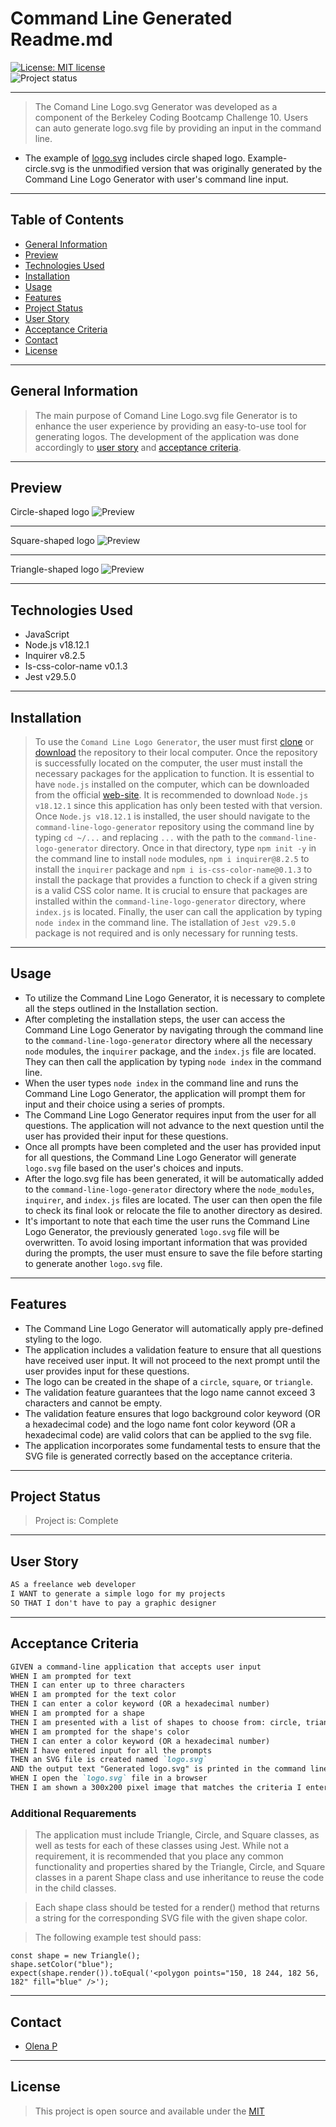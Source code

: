 # Command Line Generated Readme.md 
[![License: MIT license](https://img.shields.io/badge/License-MIT_license-success)](https://opensource.org/licenses/MIT)    
![Project status](https://img.shields.io/badge/Status-Complete-success)

--- 
> The Comand Line Logo.svg Generator was developed as a component of the Berkeley Coding Bootcamp Challenge 10. Users can auto generate logo.svg file by providing an input in the command line.
- The example of [logo.svg](./examples/example-circle.svg) includes circle shaped logo. Example-circle.svg is the unmodified version that was originally generated by the Command Line Logo Generator with user's command line input.

---
## Table of Contents
* [General Information](#general-information)
* [Preview](#preview)
* [Technologies Used](#technologies-used)
* [Installation](#installation)
* [Usage](#usage)
* [Features](#features)
* [Project Status](#project-status)
* [User Story](#user-story)
* [Acceptance Criteria](#acceptance-criteria)
* [Contact](#contact)
* [License](#license)

---
## General Information 
>The main purpose of Comand Line Logo.svg file Generator is to enhance the user experience by providing an easy-to-use tool for generating logos. The development of the application was done accordingly to [user story](#user-story) and [acceptance criteria](#acceptance-criteria). 

---
## Preview 
Circle-shaped logo
![Preview](./img/circle.png) 

---
Square-shaped logo
![Preview](./img/square.png)

---
Triangle-shaped logo
![Preview](./img/square.png)

---
## Technologies Used
-  JavaScript
-  Node.js v18.12.1
-  Inquirer v8.2.5
-  Is-css-color-name v0.1.3
-  Jest v29.5.0

---
## Installation
>To use the `Comand Line Logo Generator`, the user must first [clone](https://github.com/UserOlena/command-line-logo-generator) or [download](https://github.com/UserOlena/command-line-logo-generator/archive/refs/heads/main.zip) the repository to their local computer. Once the repository is successfully located on the computer, the user must install the necessary packages for the application to function. It is essential to have `node.js` installed on the computer, which can be downloaded from the official [web-site](https://nodejs.org/en). It is recommended to download `Node.js v18.12.1` since this application has only been tested with that version. Once `Node.js v18.12.1` is installed, the user should navigate to the `command-line-logo-generator` repository using the command line by typing `cd ~/...` and replacing `...` with the path to the `command-line-logo-generator` directory. Once in that directory, type `npm init -y` in the command line to install `node` modules, `npm i inquirer@8.2.5` to install the `inquirer` package and `npm i is-css-color-name@0.1.3` to install the package that provides a function to check if a given string is a valid CSS color name. It is crucial to ensure that packages are installed within the `command-line-logo-generator` directory, where `index.js` is located. Finally, the user can call the application by typing `node index` in the command line. The istallation of `Jest v29.5.0` package is not required and is only necessary for running tests.

---
## Usage
- To utilize the Command Line Logo Generator, it is necessary to complete all the steps outlined in the Installation section.
- After completing the installation steps, the user can access the Command Line Logo Generator by navigating through the command line to the `command-line-logo-generator` directory where all the necessary `node` modules, the `inquirer` package, and the `index.js` file are located. They can then call the application by typing `node index` in the command line.
- When the user types `node index` in the command line and runs the Command Line Logo Generator, the application will prompt them for input and their choice using a series of prompts.
- The Command Line Logo Generator requires input from the user for all questions. The application will not advance to the next question until the user has provided their input for these questions.
- Once all prompts have been completed and the user has provided input for all questions, the Command Line Logo Generator will generate `logo.svg` file based on the user's choices and inputs.
- After the logo.svg file has been generated, it will be automatically added to the `command-line-logo-generator` directory where the `node_modules`, `inquirer`, and `index.js` files are located. The user can then open the file to check its final look or relocate the file to another directory as desired.
- It's important to note that each time the user runs the Command Line Logo Generator, the previously generated `logo.svg` file will be overwritten. To avoid losing important information that was provided during the prompts, the user must ensure to save the file before starting to generate another `logo.svg` file.

---
## Features 
- The Command Line Logo Generator will automatically apply pre-defined styling to the logo.
- The application includes a validation feature to ensure that all questions have received user input. It will not proceed to the next prompt until the user provides input for these questions.
- The logo can be created in the shape of a `circle`, `square`, or `triangle`.
- The validation feature guarantees that the logo name cannot exceed 3 characters and cannot be empty.
- The validation feature ensures that logo background color keyword (OR a hexadecimal code) and the logo name font color keyword (OR a hexadecimal code) are valid colors that can be applied to the svg file.
- The application incorporates some fundamental tests to ensure that the SVG file is generated correctly based on the acceptance criteria.

---
## Project Status 
>Project is: Complete 

---
## User Story
```md
AS a freelance web developer
I WANT to generate a simple logo for my projects
SO THAT I don't have to pay a graphic designer
```  

---
## Acceptance Criteria
```md
GIVEN a command-line application that accepts user input
WHEN I am prompted for text
THEN I can enter up to three characters
WHEN I am prompted for the text color
THEN I can enter a color keyword (OR a hexadecimal number)
WHEN I am prompted for a shape
THEN I am presented with a list of shapes to choose from: circle, triangle, and square
WHEN I am prompted for the shape's color
THEN I can enter a color keyword (OR a hexadecimal number)
WHEN I have entered input for all the prompts
THEN an SVG file is created named `logo.svg`
AND the output text "Generated logo.svg" is printed in the command line
WHEN I open the `logo.svg` file in a browser
THEN I am shown a 300x200 pixel image that matches the criteria I entered
```  

### Additional Requarements
>The application must include Triangle, Circle, and Square classes, as well as tests for each of these classes using Jest. While not a requirement, it is recommended that you place any common functionality and properties shared by the Triangle, Circle, and Square classes in a parent Shape class and use inheritance to reuse the code in the child classes.

>Each shape class should be tested for a render() method that returns a string for the corresponding SVG file with the given shape color.

>The following example test should pass:

```
const shape = new Triangle();
shape.setColor("blue");
expect(shape.render()).toEqual('<polygon points="150, 18 244, 182 56, 182" fill="blue" />');
```

---
## Contact
-  [Olena P](https://github.com/UserOlena)

---
## License
>This project is open source and available under the [MIT](./LICENSE)